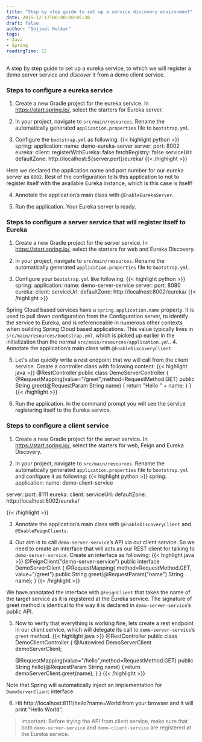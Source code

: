 ```yaml
---
title: "Step by step guide to set up a service discovery environment"
date: 2015-12-17T00:00:00+05:30
draft: false
author: "Sojjwal Kelkar"
tags:
- Java
- Spring
readingTime: 12
---
```

A step by step guide to set up a eureka service, to which we will register a demo server service and *discover* it from a demo client service.

### Steps to configure a eureka service
1. Create a new Gradle project for the eureka service. In https://start.spring.io/, select the starters for Eureka server.

2. In your project, navigate to `src/main/resources`. Rename the automatically generated `application.properties` file to `bootstrap.yml`.
3. Configure the `bootstrap.yml` as following:
{{< highlight python >}}
spring:
  application:
    name: demo-eureka-server
server:
  port: 8002
eureka:
  client:
    registerWithEureka: false
    fetchRegistry: false
    serviceUrl:
      defaultZone: http://localhost:${server.port}/eureka/
{{< /highlight >}}

Here we declared the application name and port number for our eureka server as `8002`. Rest of the configuration tells this application to not to register itself with the available Eureka instance, which is this case is itself!

4. Annotate the application’s main class with `@EnableEurekaServer`.

5. Run the application. Your Eureka server is ready.

### Steps to configure a server service that will register itself to Eureka
1. Create a new Gradle project for the server service. In https://start.spring.io/, select the starters for web and Eureka Discovery.

2. In your project, navigate to `src/main/resources`. Rename the automatically generated `application.properties` file to `bootstrap.yml`.
3. Configure your `bootstrap.yml` like following:
{{< highlight python  >}}
spring:
  application:
    name: demo-server-service
server:
  port: 8080
eureka:
  client:
    serviceUrl:
      defaultZone: http://localhost:8002/eureka/
{{< /highlight >}}

Spring Cloud based services have a `spring.application.name` property. It is used to pull down configuration from the Configuration server, to identify the service to Eureka, and is referenceable in numerous other contexts when building Spring Cloud based applications. This value typically lives in `src/main/resources/bootstrap.yml`, which is picked up earlier in the initialization than the normal `src/main/resources/application.yml`.
4. Annotate the application’s main class with `@EnableDiscoveryClient`.

5. Let's also quickly write a rest endpoint that we will call from the client service. Create a controller class with following content:
{{< highlight java  >}}
@RestController
public class DemoServerController {
    @RequestMapping(value="/greet",method=RequestMethod.GET)
    public String greet(@RequestParam String name) {
        return "Hello " + name;
    }
}
{{< /highlight >}}

6. Run the application. In the command prompt you will see the service registering itself to the Eureka service.

### Steps to configure a client service
1. Create a new Gradle project for the server service. In https://start.spring.io/, select the starters for web, Feign and Eureka Discovery.

2. In your project, navigate to `src/main/resources`. Rename the automatically generated `application.properties` file to `bootstrap.yml` and configure it as following:
{{< highlight python >}}
spring:
  application:
    name: demo-client-service
    
server:
  port: 8111 
eureka:
  client:
    serviceUrl:
      defaultZone: http://localhost:8002/eureka/

{{< /highlight >}}

3. Annotate the application’s main class with `@EnableDiscoveryClient` and `@EnableFeignClients`.

4. Our aim is to call `demo-server-service`’s API via our client service. So we need to create an interface that will acts as our REST client for talking to `demo-server-service`. Create an interface as following:
{{< highlight java  >}}
@FeignClient("demo-server-service")
public interface DemoServerClient {
    @RequestMapping( method=RequestMethod.GET, value="/greet")
    public String greet(@RequestParam("name") String name); 
}
{{< /highlight >}}

We have annotated the interface with `@FeignClient` that takes the name of the target service as it is registered at the Eureka service. The signature of greet method is identical to the way it is declared in `demo-server-service`’s public API.

5. Now to verify that everything is working fine, lets create a rest endpoint in our client service, which will delegate its call to `demo-server-service`’s `greet` method.
{{< highlight java  >}}
@RestController
public class DemoClientController {
    @Autowired
    DemoServerClient demoServerClient;
  
    @RequestMapping(value="/hello",method=RequestMethod.GET)
    public String hello(@RequestParam String name) {
        return demoServerClient.greet(name);
    }
}
{{< /highlight >}}

Note that Spring will automatically inject an implementation for `DemoServerClient` interface.

6. Hit http://localhost:8111/hello?name=World from your browser and it will print “Hello World”.

> Important: Before trying the API from client service, make sure that both `demo-server-service` and `demo-client-service` are registered at the Eureka service.

